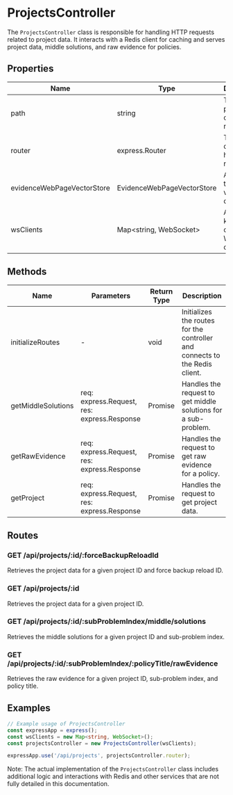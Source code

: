 # ProjectsController

The `ProjectsController` class is responsible for handling HTTP requests related to project data. It interacts with a Redis client for caching and serves project data, middle solutions, and raw evidence for policies.

## Properties

| Name                          | Type                                      | Description                                       |
|-------------------------------|-------------------------------------------|---------------------------------------------------|
| path                          | string                                    | The base path for the controller's routes.        |
| router                        | express.Router                            | The router object for handling routes.            |
| evidenceWebPageVectorStore    | EvidenceWebPageVectorStore                | An instance to handle vector store operations.    |
| wsClients                     | Map<string, WebSocket>                    | A map to keep track of WebSocket clients.         |

## Methods

| Name                | Parameters                     | Return Type | Description                                                                 |
|---------------------|--------------------------------|-------------|-----------------------------------------------------------------------------|
| initializeRoutes    | -                              | void        | Initializes the routes for the controller and connects to the Redis client. |
| getMiddleSolutions  | req: express.Request, res: express.Response | Promise<void> | Handles the request to get middle solutions for a sub-problem.              |
| getRawEvidence      | req: express.Request, res: express.Response | Promise<void> | Handles the request to get raw evidence for a policy.                       |
| getProject          | req: express.Request, res: express.Response | Promise<void> | Handles the request to get project data.                                    |

## Routes

### GET /api/projects/:id/:forceBackupReloadId

Retrieves the project data for a given project ID and force backup reload ID.

### GET /api/projects/:id

Retrieves the project data for a given project ID.

### GET /api/projects/:id/:subProblemIndex/middle/solutions

Retrieves the middle solutions for a given project ID and sub-problem index.

### GET /api/projects/:id/:subProblemIndex/:policyTitle/rawEvidence

Retrieves the raw evidence for a given project ID, sub-problem index, and policy title.

## Examples

```typescript
// Example usage of ProjectsController
const expressApp = express();
const wsClients = new Map<string, WebSocket>();
const projectsController = new ProjectsController(wsClients);

expressApp.use('/api/projects', projectsController.router);
```

Note: The actual implementation of the `ProjectsController` class includes additional logic and interactions with Redis and other services that are not fully detailed in this documentation.